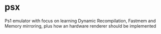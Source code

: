 # psx
Ps1 emulator with focus on learning Dynamic Recompilation, Fastmem and Memory mirroring, plus how an hardware renderer should be implemented
